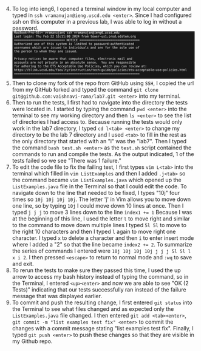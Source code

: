 4. To log into ieng6, I opened a terminal window in my local computer and typed in `ssh vramanujan@ieng.uscd.edu <enter>`. Since I had configured ssh on this computer in a previous lab, I was able to log in without a password. 
![Image](ieng6_login-lab7.png)
5. Then to clone my fork of the repo from GitHub using `SSH`, I copied the url from my GitHub forked and typed the command `git clone git@github.com:vaishnavi-rama/lab7.git <enter>` into my terminal.
6. Then to run the tests, I first had to navigate into the directory the tests were located in. I started by typing the command `pwd <enter>` into the terminal to see my working directory and then `ls <enter>` to see the list of directories I had access to. Because running the tests would only work in the lab7 directory, I typed `cd l<tab> <enter>` to change my directory to be the lab 7 directory and I used `<tab>` to fill in the rest as the only directory that started with an "l" was the "lab7". Then I typed the command `bash test.sh <enter>` as the `test.sh` script contained the commands to run and compile the tests. As the output indicated, 1 of the tests failed so we see "There was 1 failure."
7. To edit the code file to fix the failing test, I first types `vim L<tab>` into the terminal which filled in `vim ListExamples` and then I added `.j<tab>` so the command became `vim ListExamples.java` which opened up the `ListExamples.java` file in the Terminal so that I could edit the code. To navigate down to the line that needed to be fixed, I types "10j" four times so `10j 10j 10j 10j`. The letter 'j' in Vim allows you to move down one line, so by typing `10j` I could move down 10 lines at once.  Then I typed `j j j` to move 3 lines down to the line `index1 += 1` Because I was at the beginning of this line, I used the letter `l` to move right and similar to the command to move down multiple lines I typed `5l 5l` to move to the right 10 characters and then I typed `l` again to move right one character. I typed `x` to delete a character and then `i` to enter insert mode where I added a "2" so that the line became `index2 += 2`. To summarize the series of commands I entered were `10j 10j 10j 10j j j j 5l 5l l x i 2`. I then pressed `<escape>` to return to normal mode and `:wq` to save and exit.
8. To rerun the tests to make sure they passed this time, I used the up arrow to access my bash history instead of typing the command, so in the Terminal, I entered `<up><enter>` and now we are able to see "OK (2 Tests)" indicating that our tests successfully ran instead of the failure message that was displayed earlier. 
9. To commit and push the resulting change, I first entered `git status` into the Terminal to see what files changed and as expected only the `ListExamples.java` file changed. I then entered `git add <tab><enter>`, `git commit -m "list examples test fix" <enter>` to commit the changes with a commit message stating "list examples test fix". Finally, I typed `git push <enter>` to push these changes so that they are visible in my Github repo. 
